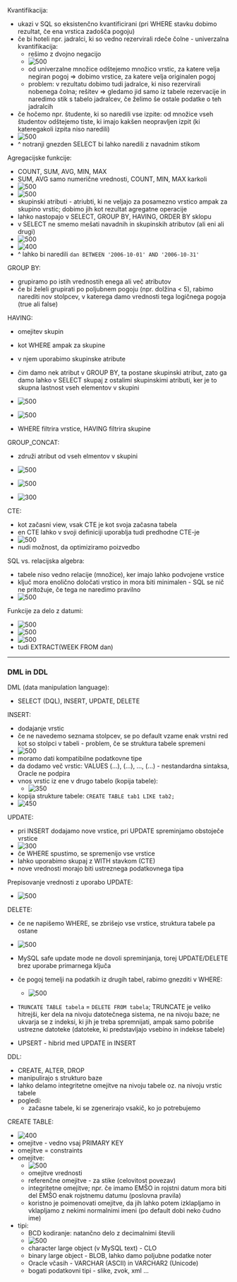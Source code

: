 Kvantifikacija:
- ukazi v SQL so eksistenčno kvantificirani (pri WHERE stavku dobimo rezultat, če ena vrstica zadošča pogoju)
- če bi hoteli npr. jadralci, ki so vedno rezervirali rdeče čolne - univerzalna kvantifikacija:
	- rešimo z dvojno negacijo
	- ![500](../../Images/Pasted%20image%2020240321143831.png)
	- od univerzalne množice odštejemo množico vrstic, za katere velja negiran pogoj => dobimo vrstice, za katere velja originalen pogoj
	- problem: v rezultatu dobimo tudi jadralce, ki niso rezervirali nobenega čolna; rešitev => gledamo jid samo iz tabele rezervacije in naredimo stik s tabelo jadralcev, če želimo še ostale podatke o teh jadralcih
- če hočemo npr. študente, ki so naredili vse izpite: od množice vseh študentov odštejemo tiste, ki imajo kakšen neopravljen izpit (ki kateregakoli izpita niso naredili)
- ![500](../../Images/Pasted%20image%2020240321144624.png)
- ^ notranji gnezden SELECT bi lahko naredili z navadnim stikom

Agregacijske funkcije:
- COUNT, SUM, AVG, MIN, MAX
- SUM, AVG samo numerične vrednosti, COUNT, MIN, MAX karkoli
- ![500](../../Images/Pasted%20image%2020240321145212.png)
- ![500](../../Images/Pasted%20image%2020240321145613.png)
- skupinski atributi - atriubti, ki ne veljajo za posamezno vrstico ampak za skupino vrstic; dobimo jih kot rezultat agregatne operacije
- lahko nastopajo v SELECT, GROUP BY, HAVING, ORDER BY sklopu
- v SELECT ne smemo mešati navadnih in skupinskih atributov (ali eni ali drugi)
- ![500](../../Images/Pasted%20image%2020240321150310.png)
- ![400](../../Images/Pasted%20image%2020240321151956.png)
- ^ lahko bi naredili `dan BETWEEN '2006-10-01' AND '2006-10-31'`

GROUP BY:
- grupiramo po istih vrednostih enega ali več atributov
- če bi želeli grupirati po poljubnem pogoju (npr. dolžina < 5), rabimo narediti nov stolpcev, v katerega damo vrednosti tega logičnega pogoja (true ali false)

HAVING:
- omejitev skupin
- kot WHERE ampak za skupine
- v njem uporabimo skupinske atribute
- čim damo nek atribut v GROUP BY, ta postane skupinski atribut, zato ga damo lahko v SELECT skupaj z ostalimi skupinskimi atributi, ker je to skupna lastnost vseh elementov v skupini
- ![500](../../Images/Pasted%20image%2020240321152848.png)

- ![500](../../Images/Pasted%20image%2020240321153128.png)

- WHERE filtrira vrstice, HAVING filtrira skupine

GROUP_CONCAT:
- združi atribut od vseh elmentov v skupini
- ![500](../../Images/Pasted%20image%2020240321153740.png)

- ![500](../../Images/Pasted%20image%2020240321154007.png)

- ![300](../../Images/Pasted%20image%2020240321154636.png)

CTE:
- kot začasni view, vsak CTE je kot svoja začasna tabela
- en CTE lahko v svoji definiciji uporablja tudi predhodne CTE-je
- ![500](../../Images/Pasted%20image%2020240321155032.png)
- nudi možnost, da optimiziramo poizvedbo

SQL vs. relacijska algebra:
- tabele niso vedno relacije (množice), ker imajo lahko podvojene vrstice
- ključ mora enolično določati vrstico in mora biti minimalen - SQL se nič ne pritožuje, če tega ne naredimo pravilno
- ![500](../../Images/Pasted%20image%2020240321155522.png)

Funkcije za delo z datumi:
- ![500](../../Images/Pasted%20image%2020240331215446.png)
- ![500](../../Images/Pasted%20image%2020240331215504.png)
- ![500](../../Images/Pasted%20image%2020240331215533.png)
- tudi EXTRACT(WEEK FROM dan)

---

### DML in DDL

DML (data manipulation language):
- SELECT (DQL), INSERT, UPDATE, DELETE

INSERT:
- dodajanje vrstic
- če ne navedemo seznama stolpcev, se po default vzame enak vrstni red kot so stolpci v tabeli - problem, če se struktura tabele spremeni
- ![500](../../Images/Pasted%20image%2020240321162020.png)
- moramo dati kompatibilne podatkovne tipe
- da dodamo več vrstic: VALUES (...), (...), ..., (...) - nestandardna sintaksa, Oracle ne podpira
- vnos vrstic iz ene v drugo tabelo (kopija tabele):
	- ![350](../../Images/Pasted%20image%2020240321162617.png)
- kopija strukture tabele: `CREATE TABLE tab1 LIKE tab2;`
- ![450](../../Images/Pasted%20image%2020240321162748.png)

UPDATE:
- pri INSERT dodajamo nove vrstice, pri UPDATE spreminjamo obstoječe vrstice
- ![300](../../Images/Pasted%20image%2020240321163037.png)
- če WHERE spustimo, se spremenijo vse vrstice
- lahko uporabimo skupaj z WITH stavkom (CTE)
- nove vrednosti morajo biti ustreznega podatkovnega tipa

Prepisovanje vrednosti z uporabo UPDATE:
- ![500](../../Images/Pasted%20image%2020240321163448.png)

DELETE:
- če ne napišemo WHERE, se zbrišejo vse vrstice, struktura tabele pa ostane
- ![500](../../Images/Pasted%20image%2020240321163720.png)
- MySQL safe update mode ne dovoli spreminjanja, torej UPDATE/DELETE brez uporabe primarnega ključa
- če pogoj temelji na podatkih iz drugih tabel, rabimo gnezditi v WHERE:
	- ![500](../../Images/Pasted%20image%2020240321163833.png)
- `TRUNCATE TABLE tabela` = `DELETE FROM tabela`; TRUNCATE je veliko hitrejši, ker dela na nivoju datotečnega sistema, ne na nivoju baze; ne ukvarja se z indeksi, ki jih je treba spremnijati, ampak samo pobriše ustrezne datoteke (datoteke, ki predstavljajo vsebino in indekse tabele)

- UPSERT - hibrid med UPDATE in INSERT

DDL:
- CREATE, ALTER, DROP
- manipulirajo s strukturo baze
- lahko delamo integritetne omejitve na nivoju tabele oz. na nivoju vrstic tabele
- pogledi:
	- začasne tabele, ki se zgenerirajo vsakič, ko jo potrebujemo

CREATE TABLE:
- ![400](../../Images/Pasted%20image%2020240321164831.png)
- omejitve - vedno vsaj PRIMARY KEY
- omejitve = constraints
- omejitve:
	- ![500](../../Images/Pasted%20image%2020240321165204.png)
	- omejitve vrednosti
	- referenčne omejitve - za stike (celovitost povezav)
	- integritetne omejitve; npr. če imamo EMŠO in rojstni datum mora biti del EMŠO enak rojstnemu datumu (poslovna pravila)
	- koristno je poimenovati omejitve, da jih lahko potem izklapljamo in vklapljamo z nekimi normalnimi imeni (po default dobi neko čudno ime)
- tipi:
	- BCD kodiranje: natančno delo z decimalnimi števili
	- ![500](../../Images/Pasted%20image%2020240321165400.png)
	- character large object (v MySQL text) - CLO
	- binary large object - BLOB, lahko damo poljubne podatke noter
	- Oracle včasih - VARCHAR (ASCII) in VARCHAR2 (Unicode)
	- bogati podatkovni tipi - slike, zvok, xml ...